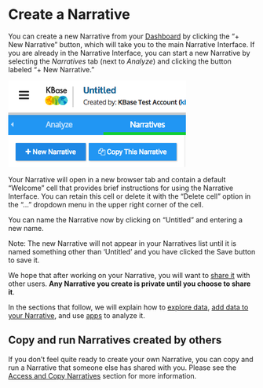 # Create a Narrative

You can create a new Narrative from your [Dashboard](dashboard.md) by clicking the “+ New Narrative” button, which will take you to the main Narrative Interface. If you are already in the Narrative Interface, you can start a new Narrative by selecting the _Narratives_ tab \(next to _Analyze_\) and clicking the button labeled “+ New Narrative.”

![](../../.gitbook/assets/screen-shot-2017-01-30-at-11.06.58-am.png)

Your Narrative will open in a new browser tab and contain a default “Welcome” cell that provides brief instructions for using the Narrative Interface. You can retain this cell or delete it with the “Delete cell” option in the “…” dropdown menu in the upper right corner of the cell.

You can name the Narrative now by clicking on “Untitled” and entering a new name.

Note: The new Narrative will not appear in your Narratives list until it is named something other than ‘Untitled’ and you have clicked the Save button to save it.

We hope that after working on your Narrative, you will want to [share it](share.md) with other users. **Any Narrative you create is private until you choose to share it**.

In the sections that follow, we will explain how to [explore data](explore-data.md), [add data to your Narrative](adding-data.md), and use [apps](adding-apps.md) to analyze it.

## Copy and run Narratives created by others

If you don’t feel quite ready to create your own Narrative, you can copy and run a Narrative that someone else has shared with you. Please see the [Access and Copy Narratives](access-and-copy.md) section for more information.

